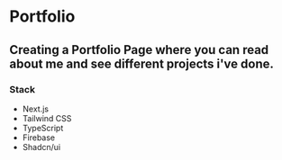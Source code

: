 # Portfolio

## Creating a Portfolio Page where you can read about me and see different projects i've done.

### Stack

- Next.js
- Tailwind CSS
- TypeScript
- Firebase
- Shadcn/ui
